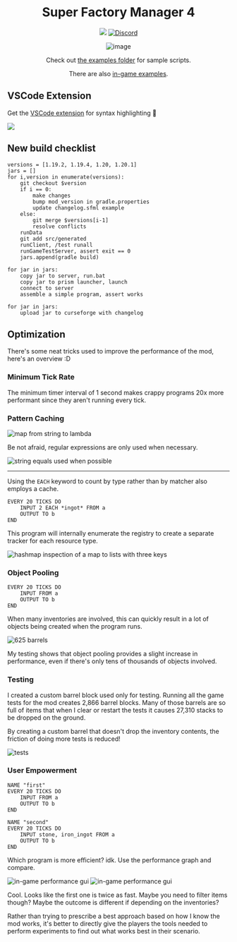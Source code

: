 <!--suppress HtmlDeprecatedAttribute -->
<div align="center">

# Super Factory Manager 4

[![](https://cf.way2muchnoise.eu/full_306935_downloads.svg)](https://www.curseforge.com/minecraft/mc-mods/super-factory-manager) [![Discord](https://img.shields.io/discord/967118679370264627.svg?colorB=7289DA&logo=data:image/png)](https://discord.gg/5mbUY3mu6m)


![image](media/banner.png)

Check out [the examples folder](./examples) for sample scripts.

There are also [in-game examples](src/main/resources/assets/sfm/template_programs).

</div>

## VSCode Extension

Get the [VSCode extension](https://marketplace.visualstudio.com/items?itemName=TeamDman.super-factory-manager-language)
for syntax highlighting 🌈

![](media/vscode%20syntax.png)

## New build checklist

```
versions = [1.19.2, 1.19.4, 1.20, 1.20.1]
jars = []
for i,version in enumerate(versions):
    git checkout $version
    if i == 0:
        make changes
        bump mod_version in gradle.properties
        update changelog.sfml example
    else:
        git merge $versions[i-1]
        resolve conflicts
    runData
    git add src/generated
    runClient, /test runall
    runGameTestServer, assert exit == 0
    jars.append(gradle build)

for jar in jars:
    copy jar to server, run.bat
    copy jar to prism launcher, launch
    connect to server
    assemble a simple program, assert works

for jar in jars:
    upload jar to curseforge with changelog
```

## Optimization

There's some neat tricks used to improve the performance of the mod, here's an overview :D

### Minimum Tick Rate

The minimum timer interval of 1 second makes crappy programs 20x more performant since they aren't running every
tick.

### Pattern Caching

![map from string to lambda](media/pattern%20cache.png)

Be not afraid, regular expressions are only used when necessary.

![string equals used when possible](media/predicate%20builder.png)

---

Using the `EACH` keyword to count by type rather than by matcher also employs a cache.

```sfm
EVERY 20 TICKS DO
    INPUT 2 EACH *ingot* FROM a
    OUTPUT TO b
END
```

This program will internally enumerate the registry to create a separate tracker for each resource type.

![hashmap inspection of a map to lists with three keys](media/expansion%20cache.png)

### Object Pooling

```sfm
EVERY 20 TICKS DO
    INPUT FROM a
    OUTPUT TO b
END
```

When many inventories are involved, this can quickly result in a lot of objects being created when the program runs.

![625 barrels](media/many%20barrels.png)

My testing shows that object pooling provides a slight increase in performance, even if there's only tens of thousands
of objects involved.

### Testing

I created a custom barrel block used only for testing. Running all the game tests for the mod creates 2,866 barrel
blocks.
Many of those barrels are so full of items that when I clear or restart the tests it causes 27,310 stacks to be dropped
on the ground.

By creating a custom barrel that doesn't drop the inventory contents, the friction of doing more tests is reduced!

![tests](media/tests.png)

### User Empowerment

```sfm
NAME "first"
EVERY 20 TICKS DO
    INPUT FROM a
    OUTPUT TO b
END
```

```sfm
NAME "second"
EVERY 20 TICKS DO
    INPUT stone, iron_ingot FROM a
    OUTPUT TO b
END
```

Which program is more efficient? idk. Use the performance graph and compare.

![in-game performance gui](media/performance%20first.png)
![in-game performance gui](media/performance%20second.png)

Cool. Looks like the first one is twice as fast. Maybe you need to filter items though? Maybe the outcome is different
if depending on the inventories?

Rather than trying to prescribe a best approach based on how I know the mod works, it's better to directly give the
players the tools needed to perform experiments to find out what works best in their scenario.